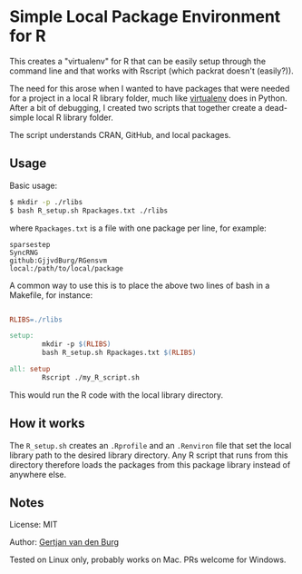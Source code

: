 # Simple Local Package Environment for R

This creates a "virtualenv" for R that can be easily setup through the command 
line and that works with Rscript (which packrat doesn't (easily?)).

The need for this arose when I wanted to have packages that were needed for a 
project in a local R library folder, much like 
[virtualenv](https://virtualenv.pypa.io/en/latest/) does in Python. After a 
bit of debugging, I created two scripts that together create a dead-simple 
local R library folder.

The script understands CRAN, GitHub, and local packages.

## Usage

Basic usage:

```bash
$ mkdir -p ./rlibs
$ bash R_setup.sh Rpackages.txt ./rlibs
```

where ``Rpackages.txt`` is a file with one package per line, for example:

```text
sparsestep
SyncRNG
github:GjjvdBurg/RGensvm
local:/path/to/local/package
```

A common way to use this is to place the above two lines of bash in a 
Makefile, for instance:

```Makefile

RLIBS=./rlibs

setup:
        mkdir -p $(RLIBS)
        bash R_setup.sh Rpackages.txt $(RLIBS)

all: setup
        Rscript ./my_R_script.sh
```

This would run the R code with the local library directory.

## How it works

The ``R_setup.sh`` creates an ``.Rprofile`` and an ``.Renviron`` file that set 
the local library path to the desired library directory. Any R script that 
runs from this directory therefore loads the packages from this package 
library instead of anywhere else.

## Notes

License: MIT

Author: [Gertjan van den Burg](https://gertjan.dev)

Tested on Linux only, probably works on Mac. PRs welcome for Windows.
